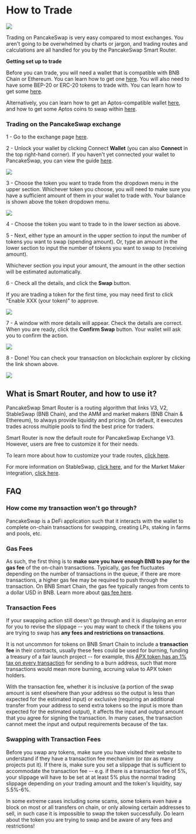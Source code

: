 # How to Trade

![](../../.gitbook/assets/how-to-trade-on-pancakeswap-header.png)

Trading on PancakeSwap is very easy compared to most exchanges. You aren't going to be overwhelmed by charts or jargon, and trading routes and calculations are all handled for you by the PancakeSwap Smart Router.

**Getting set up to trade**

Before you can trade, you will need a wallet that is compatible with BNB Chain or Ethereum. You can learn how to get one [here](https://docs.pancakeswap.finance/get-started/wallet-guide). You will also need to have some BEP-20 or ERC-20 tokens to trade with. You can learn how to get some [here](https://docs.pancakeswap.finance/get-started/bep20-guide).

Alternatively, you can learn how to get an Aptos-compatible wallet [here](https://docs.pancakeswap.finance/get-started-aptos/wallet-guide), and how to get some Aptos coins to swap within [here](https://docs.pancakeswap.finance/get-started-aptos/aptos-coin-guide).

### Trading on the PancakeSwap exchange

1 - Go to the exchange page [here](https://pancakeswap.finance/swap).



2 - Unlock your wallet by clicking Connect **Wallet** (you can also **Connect** in the top right-hand corner). If you haven't yet connected your wallet to PancakeSwap, you can view the guide [here](https://docs.pancakeswap.finance/get-started/connection-guide).

![](<../../.gitbook/assets/image (15) (1).png>)



3 - Choose the token you want to trade from the dropdown menu in the upper section. Whichever token you choose, you will need to make sure you have a sufficient amount of them in your wallet to trade with. Your balance is shown above the token dropdown menu.

![](<../../.gitbook/assets/image (18) (1).png>)



4 - Choose the token you want to trade to in the lower section as above.



5 - Next, either type an amount in the upper section to input the number of tokens you want to swap (spending amount). Or, type an amount in the lower section to input the number of tokens you want to swap to (receiving amount).&#x20;

Whichever section you input your amount, the amount in the other section will be estimated automatically.



6 - Check all the details, and click the **Swap** button.

If you are trading a token for the first time, you may need first to click "Enable XXX (your token)" to approve.

![](<../../.gitbook/assets/image (12) (1).png>)



7 - A window with more details will appear. Check the details are correct. When you are ready, click the **Confirm Swap** button. Your wallet will ask you to confirm the action.

![](<../../.gitbook/assets/image (28) (1).png>)



8 - Done! You can check your transaction on blockchain explorer by clicking the link shown above.

![](<../../.gitbook/assets/image (1) (2).png>)

## **What is Smart Router, and how to use it?**

PancakeSwap Smart Router is a routing algorithm that links V3, V2, StableSwap (BNB Chain), and the AMM and market makers (BNB Chain & Ethereum), to always provide liquidity and pricing. On default, it executes trades across multiple pools to find the best price for traders.

Smart Router is now the default route for PancakeSwap Exchange V3. However, users are free to customize it for their needs.

To learn more about how to customize your trade routes, [click here](fees-and-routes.md).&#x20;

For more information on StableSwap, [click here](../stableswap/), and for the Market Maker integration, [click here](market-maker-integration.md).

## FAQ

### How come my transaction won't go through?

PancakeSwap is a DeFi application such that it interacts with the wallet to complete on-chain transactions for swapping, creating LPs, staking in farms and pools, etc. &#x20;

### Gas Fees

As such, the first thing is to **make sure you have enough BNB to pay for the gas fee** of the on-chain transactions. Typically, gas fee fluctuates depending on the number of transactions in the queue, if there are more transactions, a higher gas fee may be required to push through the transaction. On BNB Smart Chain, the gas fee typically ranges from cents to a dollar USD in BNB. Learn more about [gas fee here](https://academy.binance.com/en/glossary/gas).&#x20;

### Transaction Fees

If your swapping action still doesn't go through and it is displaying an error for you to revise the slippage -- you may want to check if the tokens you are trying to swap has **any fees and restrictions on transactions**.

It is not uncommon for tokens on BNB Smart Chain to include a **transaction fee** in their contracts, usually these fees could be used for burning, funding a treasury of a fair launch project -- for example, this [APX token has an 1% tax on every transaction](https://apollox-finance.gitbook.io/apollox-finance/apx-token/tax) for sending to a burn address, such that more transactions would mean more burning, accruing value to APX token holders.&#x20;

With the transaction fee, whether it is inclusive (a portion of the swap amount is sent elsewhere than your address so the output is less than expected for the estimated input) or exclusive (requiring an additional transfer from your address to send extra tokens so the input is more than expected for the estimated output), it affects the input and output amount that you agree for signing the transaction. In many cases, the transaction cannot meet the input and output requirements because of the tax.

### Swapping with Transaction Fees

Before you swap any tokens, make sure you have visited their website to understand if they have a transaction fee mechanism (or _tax_ as many projects put it). If there is, make sure you set a slippage that is sufficient to accommodate the transaction fee -- e.g. if there is a transaction fee of 5%, your slippage will have to be set at at least 5% plus the normal trading slippage depending on your trading amount and the token's liquidity, say 5.5%-6%.&#x20;

In some extreme cases including some scams, some tokens even have a block on most or all transfers on chain, or only allowing certain addresses to sell, in such case it is impossible to swap the token successfully. Do learn about the token you are trying to swap and be aware of any fees and restrictions!
